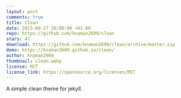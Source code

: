 ```yaml
---
layout: post
comments: true
title: Clean
date: 2015-09-27 20:00:00 +01:00
repo: https://github.com/knaman2609/clean
stars: 47
download: https://github.com/knaman2609/clean/archive/master.zip
demo: https://knaman2609.github.io/clean/
author: knaman2609
thumbnail: clean.webp
license: MIT
license_link: https://opensource.org/licenses/MIT
---
```


A simple clean theme for jekyll.
